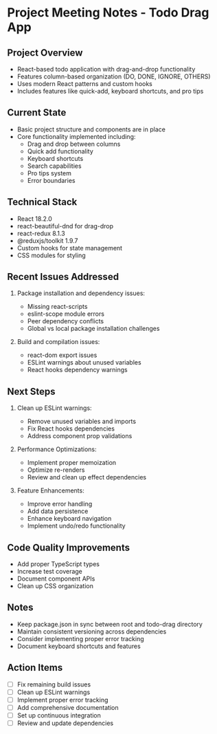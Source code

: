 # Project Meeting Notes - Todo Drag App

## Project Overview
- React-based todo application with drag-and-drop functionality
- Features column-based organization (DO, DONE, IGNORE, OTHERS)
- Uses modern React patterns and custom hooks
- Includes features like quick-add, keyboard shortcuts, and pro tips

## Current State
- Basic project structure and components are in place
- Core functionality implemented including:
  - Drag and drop between columns
  - Quick add functionality
  - Keyboard shortcuts
  - Search capabilities
  - Pro tips system
  - Error boundaries

## Technical Stack
- React 18.2.0
- react-beautiful-dnd for drag-drop
- react-redux 8.1.3
- @reduxjs/toolkit 1.9.7
- Custom hooks for state management
- CSS modules for styling

## Recent Issues Addressed
1. Package installation and dependency issues:
   - Missing react-scripts
   - eslint-scope module errors
   - Peer dependency conflicts
   - Global vs local package installation challenges

2. Build and compilation issues:
   - react-dom export issues
   - ESLint warnings about unused variables
   - React hooks dependency warnings

## Next Steps
1. Clean up ESLint warnings:
   - Remove unused variables and imports
   - Fix React hooks dependencies
   - Address component prop validations

2. Performance Optimizations:
   - Implement proper memoization
   - Optimize re-renders
   - Review and clean up effect dependencies

3. Feature Enhancements:
   - Improve error handling
   - Add data persistence
   - Enhance keyboard navigation
   - Implement undo/redo functionality

## Code Quality Improvements
- Add proper TypeScript types
- Increase test coverage
- Document component APIs
- Clean up CSS organization

## Notes
- Keep package.json in sync between root and todo-drag directory
- Maintain consistent versioning across dependencies
- Consider implementing proper error tracking
- Document keyboard shortcuts and features

## Action Items
- [ ] Fix remaining build issues
- [ ] Clean up ESLint warnings
- [ ] Implement proper error tracking
- [ ] Add comprehensive documentation
- [ ] Set up continuous integration
- [ ] Review and update dependencies 
